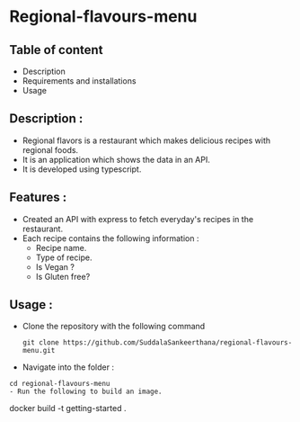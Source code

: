 # Regional-flavours-menu

## Table of content

- Description
- Requirements and installations
- Usage

## Description :

- Regional flavors is a restaurant which makes delicious recipes with regional foods.
- It is an application which shows the data in an API.
- It is developed using typescript.

## Features :
- Created an API with express to fetch everyday's recipes in the restaurant.
- Each recipe contains the following information :
  - Recipe name.
  - Type of recipe.
  - Is Vegan ?
  - Is Gluten free?

## Usage :

- Clone the repository with the following command
  ```
  git clone https://github.com/SuddalaSankeerthana/regional-flavours-menu.git
  ```
-  Navigate into the folder :
  ```
  cd regional-flavours-menu
- Run the following to build an image.
  ```
  docker build -t getting-started .
  ```

